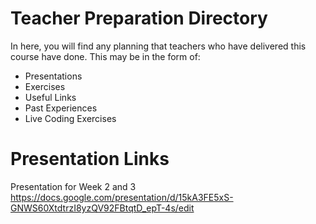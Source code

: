 # Teacher Preparation Directory

In here, you will find any planning that teachers who have delivered this course have done. This may be in the form of:

* Presentations
* Exercises
* Useful Links
* Past Experiences
* Live Coding Exercises

# Presentation Links

Presentation for Week 2 and 3
https://docs.google.com/presentation/d/15kA3FE5xS-GNWS60XtdtrzI8yzQV92FBtqtD_epT-4s/edit
